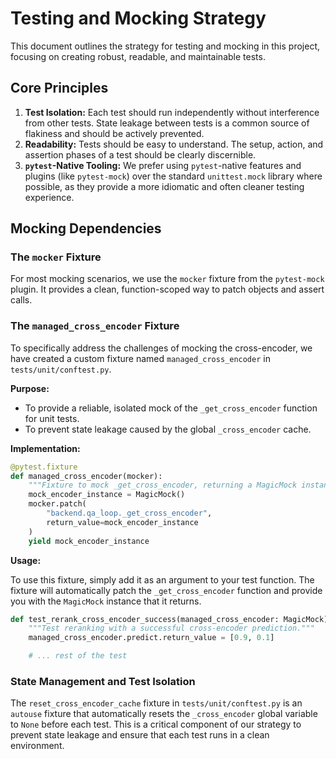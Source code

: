 # Testing and Mocking Strategy

This document outlines the strategy for testing and mocking in this project, focusing on creating robust, readable, and maintainable tests.

## Core Principles

1.  **Test Isolation:** Each test should run independently without interference from other tests. State leakage between tests is a common source of flakiness and should be actively prevented.
2.  **Readability:** Tests should be easy to understand. The setup, action, and assertion phases of a test should be clearly discernible.
3.  **`pytest`-Native Tooling:** We prefer using `pytest`-native features and plugins (like `pytest-mock`) over the standard `unittest.mock` library where possible, as they provide a more idiomatic and often cleaner testing experience.

## Mocking Dependencies

### The `mocker` Fixture

For most mocking scenarios, we use the `mocker` fixture from the `pytest-mock` plugin. It provides a clean, function-scoped way to patch objects and assert calls.

### The `managed_cross_encoder` Fixture

To specifically address the challenges of mocking the cross-encoder, we have created a custom fixture named `managed_cross_encoder` in `tests/unit/conftest.py`.

**Purpose:**

*   To provide a reliable, isolated mock of the `_get_cross_encoder` function for unit tests.
*   To prevent state leakage caused by the global `_cross_encoder` cache.

**Implementation:**

```python
@pytest.fixture
def managed_cross_encoder(mocker):
    """Fixture to mock _get_cross_encoder, returning a MagicMock instance."""
    mock_encoder_instance = MagicMock()
    mocker.patch(
        "backend.qa_loop._get_cross_encoder",
        return_value=mock_encoder_instance
    )
    yield mock_encoder_instance
```

**Usage:**

To use this fixture, simply add it as an argument to your test function. The fixture will automatically patch the `_get_cross_encoder` function and provide you with the `MagicMock` instance that it returns.

```python
def test_rerank_cross_encoder_success(managed_cross_encoder: MagicMock):
    """Test reranking with a successful cross-encoder prediction."""
    managed_cross_encoder.predict.return_value = [0.9, 0.1]

    # ... rest of the test
```

### State Management and Test Isolation

The `reset_cross_encoder_cache` fixture in `tests/unit/conftest.py` is an `autouse` fixture that automatically resets the `_cross_encoder` global variable to `None` before each test. This is a critical component of our strategy to prevent state leakage and ensure that each test runs in a clean environment.

